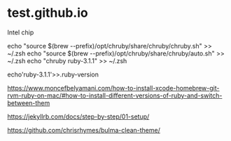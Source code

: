 # test.github.io

Intel chip

echo "source $(brew --prefix)/opt/chruby/share/chruby/chruby.sh" >> ~/.zsh 
echo "source $(brew --prefix)/opt/chruby/share/chruby/auto.sh" >> ~/.zsh
 echo "chruby ruby-3.1.1" >> ~/.zsh

echo'ruby-3.1.1'>>.ruby-version

https://www.moncefbelyamani.com/how-to-install-xcode-homebrew-git-rvm-ruby-on-mac/#how-to-install-different-versions-of-ruby-and-switch-between-them

https://jekyllrb.com/docs/step-by-step/01-setup/

https://github.com/chrisrhymes/bulma-clean-theme/
